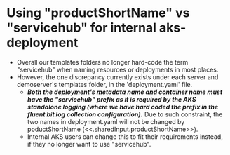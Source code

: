 # Using "productShortName" vs "servicehub" for internal aks-deployment

- Overall our templates folders no longer hard-code the term "servicehub" when naming resources or deployments in most places.
- However, the one discrepancy currently exists under each server and demoserver's templates folder, in the 'deployment.yaml' file.
  - ***Both the deployment's metadata name and container name must have the "servicehub" prefix as it is required by the AKS standalone logging (where we have hard coded the prefix in the fluent bit log collection configuration).*** Due to such constraint, the two names in deployment.yaml will not be changed by poductShortName (<<.sharedInput.productShortName>>).
  - Internal AKS users can change this to fit their requirements instead, if they no longer want to use "servicehub".
